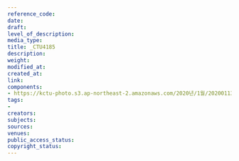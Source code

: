 ```yaml
---
reference_code: 
date: 
draft: 
level_of_description: 
media_type: 
title: _CTU4185
description: 
weight: 
modified_at: 
created_at: 
link: 
components:
- https://kctu-photo.s3.ap-northeast-2.amazonaws.com/2020년/1월/20200113_민주당+전혜숙+의원실+톨게이트+노동자+강제+퇴거+집행+규탄+기자회견/_CTU4185.jpg
tags:
- 
creators: 
subjects: 
sources: 
venues: 
public_access_status: 
copyright_status: 
---
```

